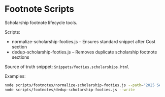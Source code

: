 # Footnote Scripts

Scholarship footnote lifecycle tools.

Scripts:

- normalize-scholarship-footies.js – Ensures standard snippet after Cost section
- dedup-scholarship-footies.js – Removes duplicate scholarship footnote sections

Source of truth snippet: `Snippets/footies.scholarships.html`

Examples:

```bash
node scripts/footnotes/normalize-scholarship-footies.js --path="2025 Season"
node scripts/footnotes/dedup-scholarship-footies.js --write
```
